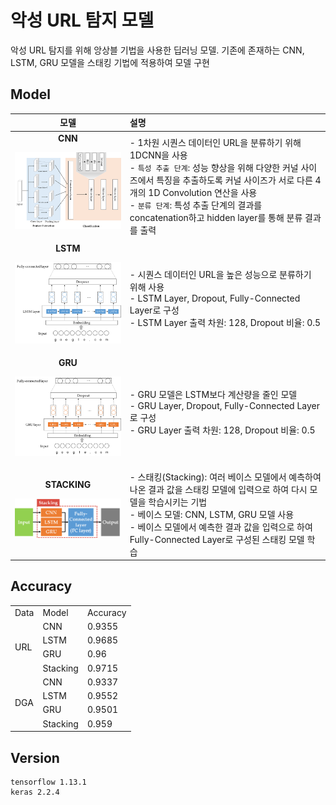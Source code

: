 # 악성 URL 탐지 모델

악성 URL 탐지를 위해 앙상블 기법을 사용한 딥러닝 모델. 
기존에 존재하는 CNN, LSTM, GRU 모델을 스태킹 기법에 적용하여 모델 구현 


## Model
|모델|설명|
|:---:|:---|
|<strong>CNN</strong><br><p align="center"><img src="img/cnn.png" width="300"></p>|- 1차원 시퀀스 데이터인 URL을 분류하기 위해 1DCNN을 사용<br>- `특성 추출 단계`: 성능 향상을 위해 다양한 커널 사이즈에서 특징을 추출하도록 커널 사이즈가 서로 다른 4개의 1D Convolution 연산을 사용<br>- `분류 단계`: 특성 추출 단계의 결과를 concatenation하고 hidden layer를 통해 분류 결과를 출력|
|<strong>LSTM</strong><br><p align="center"><img src="img/lstm.png" width="300"></p>|- 시퀀스 데이터인 URL을 높은 성능으로 분류하기 위해 사용<br>- LSTM Layer, Dropout, Fully-Connected Layer로 구성<br>- LSTM Layer 출력 차원: 128, Dropout 비율: 0.5|
|<strong>GRU</strong><br><p align="center"><img src="img/gru.png" width="300"></p>|- GRU 모델은 LSTM보다 계산량을 줄인 모델<br>- GRU Layer, Dropout, Fully-Connected Layer로 구성<br>- GRU Layer 출력 차원: 128, Dropout 비율: 0.5|
|<strong>STACKING</strong><br><p align="center"><img src="img/stacking.png" width="400"></p>|- 스태킹(Stacking): 여러 베이스 모델에서 예측하여 나온 결과 값을 스태킹 모델에 입력으로 하여 다시 모델을 학습시키는 기법<br>- 베이스 모델: CNN, LSTM, GRU 모델 사용<br>- 베이스 모델에서 예측한 결과 값을 입력으로 하여 Fully-Connected Layer로 구성된 스태킹 모델 학습|

## Accuracy

<table>
    <td>Data</td>
    <td>Model</td>
    <td>Accuracy</td>
    <tr>
        <td rowspan="4">URL</td>
        <td>CNN</td>
        <td>0.9355</td>
    </tr>
    <tr>
        <td>LSTM</td>
        <td>0.9685</td>
    </tr>
    <tr>
        <td>GRU</td>
        <td>0.96</td>
    </tr>
    <tr>
        <td>Stacking</td>
        <td>0.9715</td>
    </tr>
    <tr>
        <td rowspan="4">DGA</td>
        <td>CNN</td>
        <td>0.9337</td>
    </tr>
    <tr>
        <td>LSTM</td>
        <td>0.9552</td>
    </tr>
    <tr>
        <td>GRU</td>
        <td>0.9501</td>
    </tr>
    <tr>
        <td>Stacking</td>
        <td>0.959</td>
    </tr>
</table>

## Version
```
tensorflow 1.13.1
keras 2.2.4
```
